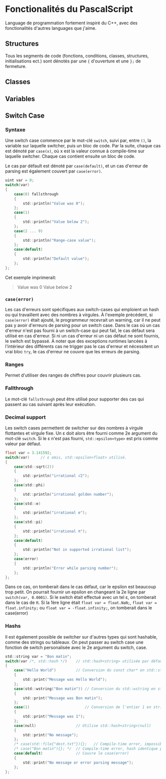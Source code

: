 
# Fonctionalités du PascalScript
Language de programmation fortement inspiré du C++, avec des fonctionalités d'autres languages que j'aime.

## Structures
Tous les segments de code (fonctions, conditions, classes, structures, initialisations ect.) sont dénotés par une `{` d'ouverture et une `};` de fermeture.

## Classes

## Variables

## Switch Case

### Syntaxe
Une switch case commence par le mot-clé `switch`, suivi par, entre `()`, la variable sur laquelle switcher, puis un bloc de code.
Par la suite, chaque cas est dénoté par `case(x)`, où x est la valeur connue à compile-time sur laquelle switcher. Chaque cas contient ensuite un bloc de code.

Le cas par défault est dénoté par `case(default)`, et un cas d'erreur de parsing est également couvert par `case(error)`. 

```c
uint var = 0;
switch(var)
{
	case(0) fallsthrough
	{
		std::println("Value was 0");
	};
	case(1)
	{
		std::println("Value below 2");
	};
	case(2 ... 9)
	{
		std::println("Range-case value");
	};
	case(default)
	{
		std::println("Default value");
	};
};
```
Cet exemple imprimerait:
> Value was 0
> Value below 2

### `case(error)`
Les cas d'erreurs sont spécifiques aux switch-cases qui emploient un hash ou qui travaillent avec des nombres à virgules.
À l'exemple précédent, si `case(error)` était ajouté, le programmeur recevrait un warning, car il ne peut pas y avoir d'erreurs de parsing pour un switch case.
Dans le cas où un cas d'erreur n'est pas fourni à un switch-case qui peut fail, le cas défaut sera utilisé en cas d'erreur.
Si ni un cas d'erreur ni un cas défaut ne sont fournis, le switch est bypassé.
À noter que des exceptions runtimes lancées à l'intérieur des différents cas ne trigger pas le cas d'erreur et nécessitent un vrai bloc `try`, le cas d'erreur ne couvre que les erreurs de parsing.

### Ranges
Permet d'utiliser des ranges de chiffres pour couvrir plusieurs cas.

### Fallthrough
Le mot-clé `fallsthrough` peut être utilisé pour supporter des cas qui passent au cas suivant après leur exécution.

### Decimal support
Les switch cases permettent de switcher sur des nombres à virgule flottantes et virgule fixe. Un ε doit alors être fourni comme 2e argument du mot-clé `switch`. Si le ε n'est pas fourni, `std::epsilon<type>` est pris comme valeur par défaut.

```c
float var = 3.141592;
switch(var) 	// ε omis, std::epsilon<float> utilisé.
{
	case(std::sqrt(2))
	{
		std::println("irrational √2");
	};
	case(std::phi)
	{
		std::println("irrational golden number");
	};
	case(std::e)
	{
		std::println("irrational e");
	};
	case(std::pi)
	{
		std::println("irrational π");
	};
	case(default) 
	{
		std::println("Not in supported irrational list");
	};
	case(error)
	{
		std::println("Error while parsing number");
	};
};
```
Dans ce cas, on tomberait dans le cas défaut, car le epsilon est beaucoup trop petit.
On pourrait fournir un epsilon en changeant la 2e ligne par `switch(var, 0.0001)`. Si le switch était effectué avec un tel ε, on tomberait dans le cas de π.
Si la 1ère ligne était `float var = float.NaN;`, `float var = float.infinity;` ou `float var = -float.infinity;`, on tomberait dans le case(error)

### Hashs
Il est également possible de switcher sur d'autres types qui sont hashable, comme des strings ou tableaux.
On peut passer au switch case une fonction de switch personalisée avec le 2e argument du switch, case.
```c
std::string var = "Bon matin";
switch(var /*, std::hash */)	// std::hash<string> utilisée par défaut, pas besoin de l'indiquer
{
	case("Hello World")			// Conversion du const char* en std::string
	{
		std::print("Message was Hello World");
	};
	case(std::wstring("Bon matin"))	// Conversion du std::wstring en std::string
	{
		std::print("Message was Bon matin");
	};
	case(1)							// Conversion de l'entier 1 en string "1"
	{
		std::print("Message was 1");	
	};
	case(null)					// Utilise std::hash<string>(null)
	{
		std::print("No message");
	};
	/* case(std::file{"dest.txt"}){};	// Compile-time error, impossible de convertir un hash de std::file en std::string at compile-time.
	/* case("Bon matin"){}; */	// Compile-time error, hash identique présent à deux reprises
	case(default)				// Couvre le case(error)
	{
		std::print("No message or error parsing message");
	};
};
```
